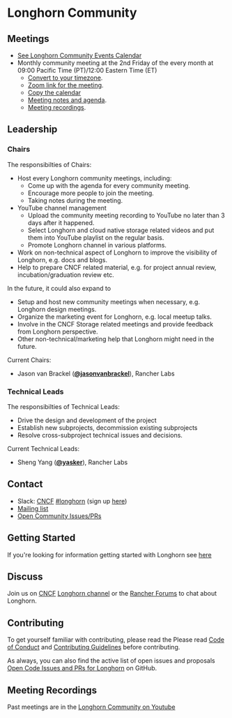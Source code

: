 # Longhorn Community

## Meetings
* [See Longhorn Community Events Calendar](http://bit.ly/longhorn-events)
* Monthly community meeting at the 2nd Friday of the every month at 09:00 Pacific Time (PT)/12:00 Eastern Time (ET)
  * [Convert to your timezone](http://www.thetimezoneconverter.com/?t=12:00&tz=Eastern%20Standard%20Time%20%28EST%29).
  * [Zoom link for the meeting](http://bit.ly/longhorn-community-meeting).
  * [Copy the calendar](http://bit.ly/longhorn-events)
  * [Meeting notes and agenda](http://bit.ly/longhorn-workdoc).
  * [Meeting recordings](https://www.youtube.com/channel/UCGk1f-LCVmccf1pX4OvF1Ig).

## Leadership

### Chairs

The responsibilties of Chairs:
* Host every Longhorn community meetings, including:
    * Come up with the agenda for every community meeting.
    * Encourage more people to join the meeting.
    * Taking notes during the meeting.
* YouTube channel management
    * Upload the community meeting recording to YouTube no later than 3 days after it happened.
    * Select Longhorn and cloud native storage related videos and put them into YouTube playlist on the regular basis.
    * Promote Longhorn channel in various platforms.
* Work on non-technical aspect of Longhorn to improve the visibility of Longhorn, e.g. docs and blogs.
* Help to prepare CNCF related material, e.g. for project annual review, incubation/graduation review etc.
 
In the future, it could also expand to
* Setup and host new community meetings when necessary, e.g. Longhorn design meetings.
* Organize the marketing event for Longhorn, e.g. local meetup talks.
* Involve in the CNCF Storage related meetings and provide feedback from Longhorn perspective.
* Other non-technical/marketing help that Longhorn might need in the future.

Current Chairs:

* Jason van Brackel (**[@jasonvanbrackel](https://github.com/JasonvanBrackel)**), Rancher Labs

### Technical Leads

The responsibilties of Technical Leads:
* Drive the design and development of the project
* Establish new subprojects, decommission existing subprojects
* Resolve cross-subproject technical issues and decisions.

Current Technical Leads:
* Sheng Yang (**[@yasker](https://github.com/yasker)**), Rancher Labs

## Contact

* Slack: [CNCF](https://slack.cncf.io/) [#longhorn](https://cloud-native.slack.com/messages/longhorn) (sign up [here](https://slack.cncf.io/))
* [Mailing list](https://groups.google.com/forum/#!forum/longhorn-io)
* [Open Community Issues/PRs](https://github.com/longhorn/longhorn/issues)

## Getting Started

If you're looking for information getting started with Longhorn see [here](https://github.com/longhorn/longhorn)

## Discuss

Join us on [CNCF](https://slack.cncf.io/) [Longhorn channel](https://cloud-native.slack.com/messages/longhorn) or the [Rancher Forums](https://forums.rancher.com/c/longhorn) to chat about Longhorn.

## Contributing

To get yourself familiar with contributing, please read the Please read [Code of Conduct](https://github.com/longhorn/longhorn/blob/master/CODE_OF_CONDUCT.md) and [Contributing Guidelines](https://github.com/longhorn/longhorn/blob/master/CONTRIBUTING.md) before contributing.

As always, you can also find the active list of open issues and proposals [Open Code Issues and PRs for Longhorn](https://github.com/longhorn/longhorn/issues) on GitHub.

## Meeting Recordings

Past meetings are in the [Longhorn Community on Youtube](https://www.youtube.com/channel/UCGk1f-LCVmccf1pX4OvF1Ig)
